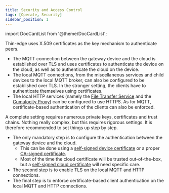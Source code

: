 ```yaml
---
title: Security and Access Control
tags: [Operate, Security]
sidebar_position: 1
---
```


import DocCardList from '@theme/DocCardList';

Thin-edge uses X.509 certificates as the key mechanism to authenticate peers.
- The MQTT connection between the gateway device and the cloud is established over TLS
  and uses certificates to authenticate the device on the cloud, as well as to authenticate the cloud on the device.
- The local MQTT connections, from the miscellaneous services and child devices to the local MQTT broker,
  can also be configured to be established over TLS. In the stronger setting, the clients have to authenticate themselves using certificates.
- The local HTTP services (namely the [File Transfer Service](../../references/tedge-file-transfer-service.md) and the [Cumulocity Proxy](../../references/tedge-cumulocity-proxy.md))
  can be configured to use HTTPS. As for MQTT, certificate-based authentication of the clients can also be enforced.

A complete setting requires numerous private keys, certificates and trust chains.
Nothing really complex, but this requires rigorous settings.
It is therefore recommended to set things up step by step.
- The only mandatory step is to configure the authentication between the gateway device and the cloud.
  - This can be done using a [self-signed device certificate](self_signed_device_certificate.md) or a proper [CA-signed certificate](device-certificate.md).
  - Most of the time the cloud certificate will be trusted out-of-the-box,
    but a [self-signed cloud certificate](cloud_authentication.md) will need specific care.
- The second step is to enable TLS on the local MQTT and HTTP connections.
- The final step is to enforce certificate-based client authentication on the local MQTT and HTTP connections.

<DocCardList />
